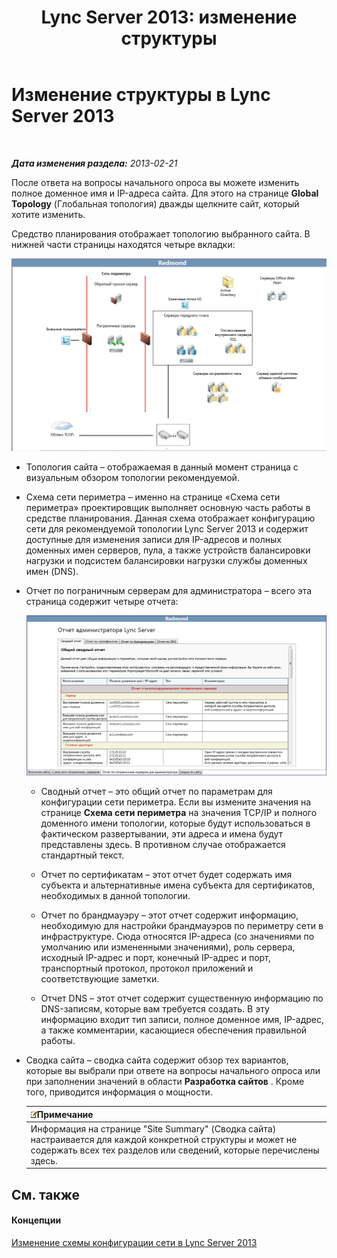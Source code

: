 ﻿---
title: 'Lync Server 2013: изменение структуры'
TOCTitle: Изменение структуры
ms:assetid: 08f639ba-0e5f-4ae7-9191-c3d96c25b169
ms:mtpsurl: https://technet.microsoft.com/ru-ru/library/Gg558608(v=OCS.15)
ms:contentKeyID: 52058161
ms.date: 05/19/2016
mtps_version: v=OCS.15
ms.translationtype: HT
---

# Изменение структуры в Lync Server 2013

 

_**Дата изменения раздела:** 2013-02-21_

После ответа на вопросы начального опроса вы можете изменить полное доменное имя и IP-адреса сайта. Для этого на странице **Global Topology** (Глобальная топология) дважды щелкните сайт, который хотите изменить.

Средство планирования отображает топологию выбранного сайта. В нижней части страницы находятся четыре вкладки:

![Топология узлов в средстве планирования](images/Gg558608.e6189c20-360a-42bd-ba90-11bdb5b7551b(OCS.15).jpg "Топология узлов в средстве планирования")

  - Топология сайта – отображаемая в данный момент страница с визуальным обзором топологии рекомендуемой.

  - Схема сети периметра – именно на странице «Схема сети периметра» проектировщик выполняет основную часть работы в средстве планирования. Данная схема отображает конфигурацию сети для рекомендуемой топологии Lync Server 2013 и содержит доступные для изменения записи для IP-адресов и полных доменных имен серверов, пула, а также устройств балансировки нагрузки и подсистем балансировки нагрузки службы доменных имен (DNS).

  - Отчет по пограничным серверам для администратора – всего эта страница содержит четыре отчета:
    
    ![Страница отчета по пограничным серверам для администратора](images/Gg558608.0019cc5e-af39-4cb9-82ce-58f6388242ff(OCS.15).jpg "Страница отчета по пограничным серверам для администратора")  
    
      - Сводный отчет – это общий отчет по параметрам для конфигурации сети периметра. Если вы измените значения на странице **Схема сети периметра** на значения TCP/IP и полного доменного имени топологии, которые будут использоваться в фактическом развертывании, эти адреса и имена будут представлены здесь. В противном случае отображается стандартный текст.
    
      - Отчет по сертификатам – этот отчет будет содержать имя субъекта и альтернативные имена субъекта для сертификатов, необходимых в данной топологии.
    
      - Отчет по брандмауэру – этот отчет содержит информацию, необходимую для настройки брандмауэров по периметру сети в инфраструктуре. Сюда относятся IP-адреса (со значениями по умолчанию или измененными значениями), роль сервера, исходный IP-адрес и порт, конечный IP-адрес и порт, транспортный протокол, протокол приложений и соответствующие заметки.
    
      - Отчет DNS – этот отчет содержит существенную информацию по DNS-записям, которые вам требуется создать. В эту информацию входит тип записи, полное доменное имя, IP-адрес, а также комментарии, касающиеся обеспечения правильной работы.

  - Сводка сайта – сводка сайта содержит обзор тех вариантов, которые вы выбрали при ответе на вопросы начального опроса или при заполнении значений в области **Разработка сайтов** . Кроме того, приводится информация о мощности.
    
    <table>
    <thead>
    <tr class="header">
    <th><img src="images/Gg398412.note(OCS.15).gif" title="note" alt="note" />Примечание</th>
    </tr>
    </thead>
    <tbody>
    <tr class="odd">
    <td>Информация на странице &quot;Site Summary&quot; (Сводка сайта) настраивается для каждой конкретной структуры и может не содержать всех тех разделов или сведений, которые перечислены здесь.</td>
    </tr>
    </tbody>
    </table>


## См. также

#### Концепции

[Изменение схемы конфигурации сети в Lync Server 2013](lync-server-2013-editing-the-network-configuration-diagram.md)

